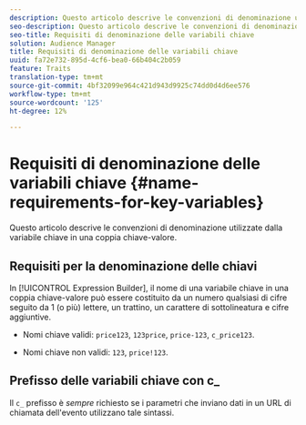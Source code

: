 ```yaml
---
description: Questo articolo descrive le convenzioni di denominazione utilizzate dalla variabile chiave in una coppia chiave-valore.
seo-description: Questo articolo descrive le convenzioni di denominazione utilizzate dalla variabile chiave in una coppia chiave-valore.
seo-title: Requisiti di denominazione delle variabili chiave
solution: Audience Manager
title: Requisiti di denominazione delle variabili chiave
uuid: fa72e732-895d-4cf6-bea0-66b404c2b059
feature: Traits
translation-type: tm+mt
source-git-commit: 4bf32099e964c421d943d9925c74dd0d4d6ee576
workflow-type: tm+mt
source-wordcount: '125'
ht-degree: 12%

---
```



# Requisiti di denominazione delle variabili chiave {#name-requirements-for-key-variables}

Questo articolo descrive le convenzioni di denominazione utilizzate dalla variabile chiave in una coppia chiave-valore.

## Requisiti per la denominazione delle chiavi

<!-- c_tb_key_name_requirements.xml -->

In [!UICONTROL Expression Builder], il nome di una variabile chiave in una coppia chiave-valore può essere costituito da un numero qualsiasi di cifre seguito da 1 (o più) lettere, un trattino, un carattere di sottolineatura e cifre aggiuntive.

* Nomi chiave validi: `price123`, `123price`, `price-123`, `c_price123`.

* Nomi chiave non validi: `123`, `price!123`.

## Prefisso delle variabili chiave con c_

Il `c_` prefisso è *sempre* richiesto se i parametri che inviano dati in un URL di chiamata dell&#39;evento utilizzano tale sintassi.